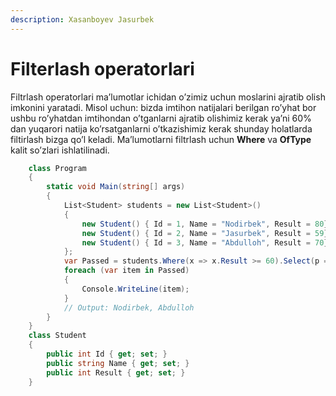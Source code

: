 ```yaml
---
description: Xasanboyev Jasurbek
---
```

# Filterlash operatorlari

Filtrlash operatorlari ma’lumotlar ichidan o’zimiz uchun moslarini ajratib olish imkonini yaratadi. Misol uchun: bizda imtihon natijalari berilgan ro’yhat bor ushbu ro’yhatdan imtihondan o’tganlarni ajratib olishimiz kerak ya’ni 60% dan yuqarori natija ko’rsatganlarni o’tkazishimiz kerak shunday holatlarda filtirlash bizga qo’l keladi.
Ma’lumotlarni filtrlash uchun **Where** va **OfType** kalit so’zlari ishlatilinadi.
```csharp
    class Program
    {
        static void Main(string[] args)
        {
            List<Student> students = new List<Student>()
            {
                new Student() { Id = 1, Name = "Nodirbek", Result = 80},
                new Student() { Id = 2, Name = "Jasurbek", Result = 59},
                new Student() { Id = 3, Name = "Abdulloh", Result = 70}
            };
            var Passed = students.Where(x => x.Result >= 60).Select(p => p.Name).ToList();
            foreach (var item in Passed)
            {
                Console.WriteLine(item);
            }
            // Output: Nodirbek, Abdulloh
        }
    }
    class Student
    {
        public int Id { get; set; }
        public string Name { get; set; }
        public int Result { get; set; }
    }
```
